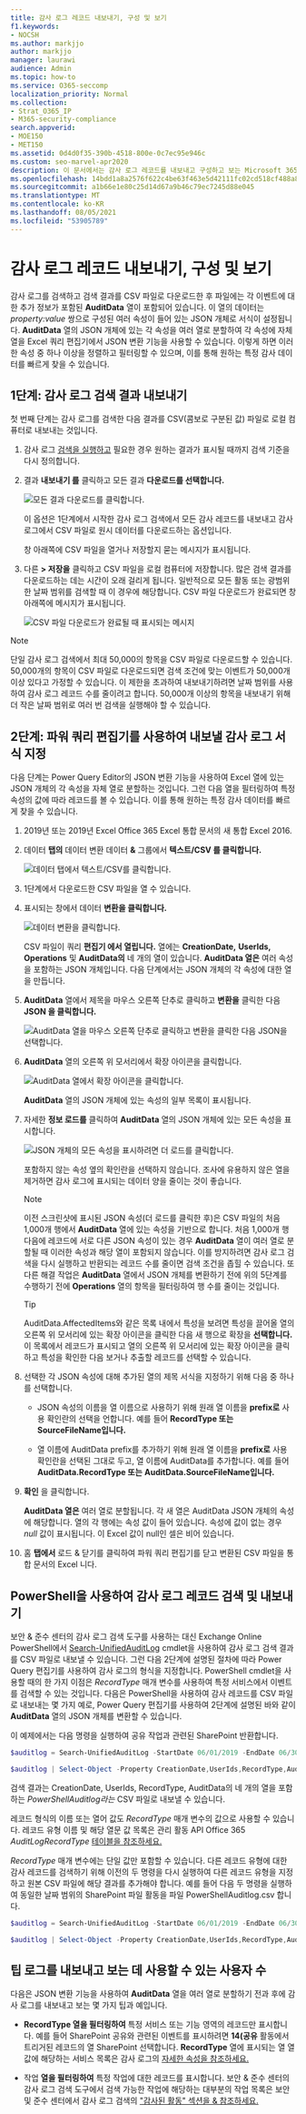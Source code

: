 ```yaml
---
title: 감사 로그 레코드 내보내기, 구성 및 보기
f1.keywords:
- NOCSH
ms.author: markjjo
author: markjjo
manager: laurawi
audience: Admin
ms.topic: how-to
ms.service: O365-seccomp
localization_priority: Normal
ms.collection:
- Strat_O365_IP
- M365-security-compliance
search.appverid:
- MOE150
- MET150
ms.assetid: 0d4d0f35-390b-4518-800e-0c7ec95e946c
ms.custom: seo-marvel-apr2020
description: 이 문서에서는 감사 로그 레코드를 내보내고 구성하고 보는 Microsoft 365 있습니다.
ms.openlocfilehash: 14bdd1a8a2576f622c4be63f463e5d42111fc02cd518cf488a8e4df5d39b1241
ms.sourcegitcommit: a1b66e1e80c25d14d67a9b46c79ec7245d88e045
ms.translationtype: MT
ms.contentlocale: ko-KR
ms.lasthandoff: 08/05/2021
ms.locfileid: "53905789"
---
```

# <a name="export-configure-and-view-audit-log-records"></a>감사 로그 레코드 내보내기, 구성 및 보기

감사 로그를 검색하고 검색 결과를 CSV 파일로 다운로드한 후 파일에는 각 이벤트에 대한 추가 정보가 포함된 **AuditData** 열이 포함되어 있습니다. 이 열의 데이터는 *property:value* 쌍으로 구성된 여러 속성이 들어 있는 JSON 개체로 서식이 설정됩니다. **AuditData** 열의 JSON 개체에 있는 각 속성을 여러 열로 분할하여 각 속성에 자체 열을 Excel 쿼리 편집기에서 JSON 변환 기능을 사용할 수 있습니다. 이렇게 하면 이러한 속성 중 하나 이상을 정렬하고 필터링할 수 있으며, 이를 통해 원하는 특정 감사 데이터를 빠르게 찾을 수 있습니다.

## <a name="step-1-export-audit-log-search-results"></a>1단계: 감사 로그 검색 결과 내보내기

첫 번째 단계는 감사 로그를 검색한 다음 결과를 CSV(콤보로 구분된 값) 파일로 로컬 컴퓨터로 내보내는 것입니다.
  
1. 감사 로그 [검색을 실행하고](search-the-audit-log-in-security-and-compliance.md#search-the-audit-log) 필요한 경우 원하는 결과가 표시될 때까지 검색 기준을 다시 정의합니다.

2. 결과 **내보내기 를** 클릭하고 모든 결과 **다운로드를 선택합니다.** 

   ![모든 결과 다운로드를 클릭합니다.](../media/ExportAuditSearchResults.png)

   이 옵션은 1단계에서 시작한 감사 로그 검색에서 모든 감사 레코드를 내보내고 감사 로그에서 CSV 파일로 원시 데이터를 다운로드하는 옵션입니다. 

   창 아래쪽에 CSV 파일을 열거나 저장할지 묻는 메시지가 표시됩니다. 

3. 다른 **> 저장을** 클릭하고 CSV 파일을 로컬 컴퓨터에 저장합니다. 많은 검색 결과를 다운로드하는 데는 시간이 오래 걸리게 됩니다. 일반적으로 모든 활동 또는 광범위한 날짜 범위를 검색할 때 이 경우에 해당합니다. CSV 파일 다운로드가 완료되면 창 아래쪽에 메시지가 표시됩니다.

   ![CSV 파일 다운로드가 완료될 때 표시되는 메시지](../media/ExportAuditSearchResultsFinish.png)

> [!NOTE]
  > 단일 감사 로그 검색에서 최대 50,000의 항목을 CSV 파일로 다운로드할 수 있습니다. 50,000개의 항목이 CSV 파일로 다운로드되면 검색 조건에 맞는 이벤트가 50,000개 이상 있다고 가정할 수 있습니다. 이 제한을 초과하여 내보내기하려면 날짜 범위를 사용하여 감사 로그 레코드 수를 줄이려고 합니다. 50,000개 이상의 항목을 내보내기 위해 더 작은 날짜 범위로 여러 번 검색을 실행해야 할 수 있습니다.

## <a name="step-2-format-the-exported-audit-log-using-the-power-query-editor"></a>2단계: 파워 쿼리 편집기를 사용하여 내보낼 감사 로그 서식 지정

다음 단계는 Power Query Editor의 JSON 변환 기능을 사용하여 Excel 열에 있는 JSON 개체의  각 속성을 자체 열로 분할하는 것입니다. 그런 다음 열을 필터링하여 특정 속성의 값에 따라 레코드를 볼 수 있습니다. 이를 통해 원하는 특정 감사 데이터를 빠르게 찾을 수 있습니다.

1. 2019년 또는 2019년 Excel Office 365 Excel 통합 문서의 새 통합 Excel 2016.

2. 데이터 **탭의** 데이터 변환 데이터 **&** 그룹에서 **텍스트/CSV 를 클릭합니다.**

    ![데이터 탭에서 텍스트/CSV를 클릭합니다.](../media/JSONTransformOpenCSVFile.png)

3. 1단계에서 다운로드한 CSV 파일을 열 수 있습니다.

4. 표시되는 창에서 데이터 **변환을 클릭합니다.**

   ![데이터 변환을 클릭합니다.](../media/JSONOpenPowerQuery.png)

   CSV 파일이 쿼리 **편집기 에서 열립니다.** 열에는 **CreationDate,** **UserIds,** **Operations** 및 **AuditData의** 네 개의 열이 있습니다. **AuditData 열은** 여러 속성을 포함하는 JSON 개체입니다. 다음 단계에서는 JSON 개체의 각 속성에 대한 열을 만듭니다.

5. **AuditData** 열에서 제목을 마우스 오른쪽 단추로 클릭하고 **변환을** 클릭한 다음 **JSON 을 클릭합니다.** 

   ![AuditData 열을 마우스 오른쪽 단추로 클릭하고 변환을 클릭한 다음 JSON을 선택합니다.](../media/JSONTransform.png)

6. **AuditData** 열의 오른쪽 위 모서리에서 확장 아이콘을 클릭합니다.

   ![AuditData 열에서 확장 아이콘을 클릭합니다.](../media/JSONTransformExpandIcon.png)

   **AuditData** 열의 JSON 개체에 있는 속성의 일부 목록이 표시됩니다.

7. 자세한 **정보 로드를** 클릭하여 **AuditData** 열의 JSON 개체에 있는 모든 속성을 표시합니다.

   ![JSON 개체의 모든 속성을 표시하려면 더 로드를 클릭합니다.](../media/JSONTransformLoadJSONProperties.png)

   포함하지 않는 속성 옆의 확인란을 선택하지 않습니다. 조사에 유용하지 않은 열을 제거하면 감사 로그에 표시되는 데이터 양을 줄이는 것이 좋습니다. 

   > [!NOTE]
   > 이전 스크린샷에 표시된 JSON 속성(더 로드를 클릭한 후)은 CSV 파일의 처음 1,000개 행에서 **AuditData** 열에 있는 속성을 기반으로 합니다.  처음 1,000개 행 다음에 레코드에 서로 다른 JSON 속성이 있는 경우 **AuditData** 열이 여러 열로 분할될 때 이러한 속성과 해당 열이 포함되지 않습니다. 이를 방지하려면 감사 로그 검색을 다시 실행하고 반환되는 레코드 수를 줄이면 검색 조건을 좁힐 수 있습니다. 또 다른 해결 작업은 **AuditData** 열에서 JSON 개체를 변환하기 전에 위의 5단계를 수행하기 전에 **Operations** 열의 항목을 필터링하여 행 수를 줄이는 것입니다.

   > [!TIP]
   > AuditData.AffectedItems와 같은 목록 내에서 특성을 보려면  특성을 끌어올 열의 오른쪽 위 모서리에 있는 확장 아이콘을 클릭한 다음 새 행으로 확장을 **선택합니다.**  이 목록에서 레코드가 표시되고 열의 오른쪽 위 모서리에 있는 확장 아이콘을 클릭하고 특성을 확인한 다음 보거나 추출할 레코드를 선택할 수 있습니다. 

8. 선택한 각 JSON 속성에 대해 추가된 열의 제목 서식을 지정하기 위해 다음 중 하나를 선택합니다.

    - JSON 속성의 이름을 열 이름으로 사용하기 위해 원래 열 이름을 **prefix로** 사용 확인란의 선택을 언합니다. 예를 들어 **RecordType 또는** **SourceFileName입니다.**

    - 열 이름에 AuditData prefix를 추가하기 위해 원래 열 이름을 **prefix로** 사용 확인란을 선택된 그대로 두고, 열 이름에 AuditData를 추가합니다. 예를 들어 **AuditData.RecordType 또는** **AuditData.SourceFileName입니다.**

9. **확인** 을 클릭합니다.

    **AuditData 열은** 여러 열로 분할됩니다. 각 새 열은 AuditData JSON 개체의 속성에 해당합니다. 열의 각 행에는 속성 값이 들어 있습니다. 속성에 값이 없는 경우 *null* 값이 표시됩니다. 이 Excel 값이 null인 셀은 비어 있습니다.
  
10. 홈 **탭에서** 로드  & 닫기를 클릭하여 파워 쿼리 편집기를 닫고 변환된 CSV 파일을 통합 문서의 Excel 니다.

## <a name="use-powershell-to-search-and-export-audit-log-records"></a>PowerShell을 사용하여 감사 로그 레코드 검색 및 내보내기

보안 & 준수 센터의 감사 로그 검색 도구를 사용하는 대신 Exchange Online PowerShell에서 [Search-UnifiedAuditLog](/powershell/module/exchange/search-unifiedauditlog) cmdlet을 사용하여 감사 로그 검색 결과를 CSV 파일로 내보낼 수 있습니다. 그런 다음 2단계에 설명된 절차에 따라 Power Query 편집기를 사용하여 감사 로그의 형식을 지정합니다. PowerShell cmdlet을 사용할 때의 한 가지 이점은 *RecordType* 매개 변수를 사용하여 특정 서비스에서 이벤트를 검색할 수 있는 것입니다. 다음은 PowerShell을 사용하여 감사 레코드를 CSV 파일로 내보내는 몇 가지 예로, Power Query 편집기를 사용하여 2단계에 설명된 바와 같이 **AuditData** 열의 JSON 개체를 변환할 수 있습니다.

이 예제에서는 다음 명령을 실행하여 공유 작업과 관련된 SharePoint 반환합니다.

```powershell
$auditlog = Search-UnifiedAuditLog -StartDate 06/01/2019 -EndDate 06/30/2019 -RecordType SharePointSharingOperation
```

```powershell
$auditlog | Select-Object -Property CreationDate,UserIds,RecordType,AuditData | Export-Csv -Path c:\AuditLogs\PowerShellAuditlog.csv -NoTypeInformation
```

검색 결과는 CreationDate, UserIds, RecordType, AuditData의 네 개의 열을 포함하는 *PowerShellAuditlog라는* CSV 파일로 내보낼 수 있습니다.

레코드 형식의 이름 또는 열어 값도 *RecordType* 매개 변수의 값으로 사용할 수 있습니다. 레코드 유형 이름 및 해당 열문 값 목록은 관리 활동 API Office 365 *AuditLogRecordType* [테이블을 참조하세요.](/office/office-365-management-api/office-365-management-activity-api-schema#enum-auditlogrecordtype---type-edmint32)

*RecordType* 매개 변수에는 단일 값만 포함할 수 있습니다. 다른 레코드 유형에 대한 감사 레코드를 검색하기 위해 이전의 두 명령을 다시 실행하여 다른 레코드 유형을 지정하고 원본 CSV 파일에 해당 결과를 추가해야 합니다. 예를 들어 다음 두 명령을 실행하여 동일한 날짜 범위의 SharePoint 파일 활동을 파일 PowerShellAuditlog.csv 합니다.

```powershell
$auditlog = Search-UnifiedAuditLog -StartDate 06/01/2019 -EndDate 06/30/2019 -RecordType SharePointFileOperation
```

```powershell
$auditlog | Select-Object -Property CreationDate,UserIds,RecordType,AuditData | Export-Csv -Append -Path c:\AuditLogs\PowerShellAuditlog.csv -NoTypeInformation
```

## <a name="tips-for-exporting-and-viewing-the-audit-log"></a>팁 로그를 내보내고 보는 데 사용할 수 있는 사용자 수

다음은 JSON 변환 기능을 사용하여 **AuditData** 열을 여러 열로 분할하기 전과 후에 감사 로그를 내보내고 보는 몇 가지 팁과 예입니다.

- **RecordType 열을 필터링하여** 특정 서비스 또는 기능 영역의 레코드만 표시합니다. 예를 들어 SharePoint 공유와 관련된 이벤트를 표시하려면 **14(공유** 활동에서 트리거된 레코드의 열 SharePoint 선택합니다. **RecordType** 열에 표시되는 열 열 값에 해당하는 서비스 목록은 감사 로그의 [자세한 속성을 참조하세요.](detailed-properties-in-the-office-365-audit-log.md)

- 작업 **열을 필터링하여** 특정 작업에 대한 레코드를 표시합니다. 보안 & 준수 센터의 감사 로그 검색 도구에서 검색 가능한 작업에 해당하는 대부분의 작업 목록은 보안 및 준수 센터에서 감사 로그 검색의 ["감사된 활동" 섹션을 & 참조하세요.](search-the-audit-log-in-security-and-compliance.md#audited-activities)